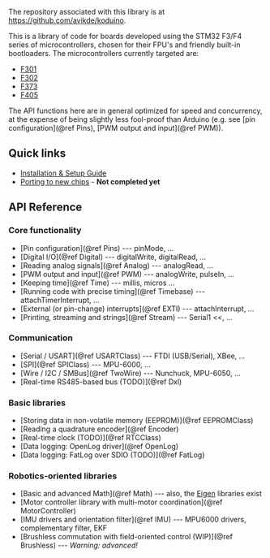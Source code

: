 

The repository associated with this library is at https://github.com/avikde/koduino.

This is a library of code for boards developed using the STM32 F3/F4 series of microcontrollers, chosen for their FPU's and friendly built-in bootloaders.
The microcontrollers currently targeted are:

* [F301](http://www.st.com/stm32f301-pr)
* [F302](http://www.st.com/stm32f302-pr1)
* [F373](http://www.st.com/web/catalog/mmc/FM141/SC1169/SS1576/LN10)
* [F405](http://www.st.com/web/en/catalog/mmc/FM141/SC1169/SS1577/LN1035)

The API functions here are in general optimized for speed and concurrency, at the expense of being slightly less fool-proof than Arduino (e.g. see [pin configuration](@ref Pins), [PWM output and input](@ref PWM)).

## Quick links

* [Installation & Setup Guide](Installation.md)
* [Porting to new chips](Porting.md) - **Not completed yet**

<!-- 
* [Writing your first program](Guide.md)
* [Uploading your code](Bootloading.md)
 -->

## API Reference

### Core functionality

* [Pin configuration](@ref Pins) --- pinMode, ...
* [Digital I/O](@ref Digital) --- digitalWrite, digitalRead, ...
* [Reading analog signals](@ref Analog) --- analogRead, ...
* [PWM output and input](@ref PWM) --- analogWrite, pulseIn, ...
* [Keeping time](@ref Time) --- millis, micros ...
* [Running code with precise timing](@ref Timebase) --- attachTimerInterrupt, ...
* [External (or pin-change) interrupts](@ref EXTI) --- attachInterrupt, ...
* [Printing, streaming and strings](@ref Stream) --- Serial1 <<, ...

### Communication

* [Serial / USART](@ref USARTClass) --- FTDI (USB/Serial), XBee, ...
* [SPI](@ref SPIClass) --- MPU-6000, ...
* [Wire / I2C / SMBus](@ref TwoWire) --- Nunchuck, MPU-6050, ...
* [Real-time RS485-based bus (TODO)](@ref Dxl)

### Basic libraries

* [Storing data in non-volatile memory (EEPROM)](@ref EEPROMClass)
* [Reading a quadrature encoder](@ref Encoder)
* [Real-time clock (TODO)](@ref RTCClass)
* [Data logging: OpenLog driver](@ref OpenLog)
* [Data logging: FatLog over SDIO (TODO)](@ref FatLog)

### Robotics-oriented libraries

* [Basic and advanced Math](@ref Math) --- also, the [Eigen](http://eigen.tuxfamily.org/index.php?title=Main_Page) libraries exist
* [Motor controller library with multi-motor coordination](@ref MotorController)
* [IMU drivers and orientation filter](@ref IMU) --- MPU6000 drivers, complementary filter, EKF
* [Brushless commutation with field-oriented control (WIP)](@ref Brushless) --- *Warning: advanced!*

